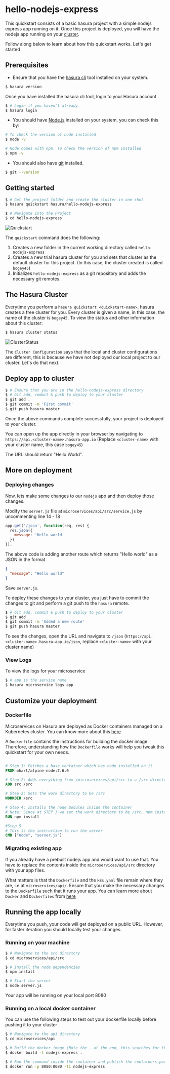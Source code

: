 # hello-nodejs-express

This quickstart consists of a basic hasura project with a simple nodejs express app running on it. Once this project is deployed, you will have the nodejs app running on your [cluster](https://docs.hasura.io/0.15/manual/getting-started/index.html#concept-2-a-hasura-cluster).

Follow along below to learn about how this quickstart works. Let's get 
started

## Prerequisites

* Ensure that you have the [hasura cli](https://docs.hasura.io/0.15/manual/install-hasura-cli.html) tool installed on your system.

```sh
$ hasura version
```

Once you have installed the hasura cli tool, login to your Hasura account

```sh
$ # Login if you haven't already
$ hasura login
```

* You should have [Node.js](https://nodejs.org/en/) installed on your system, you can check this by:

```sh
# To check the version of node installed
$ node -v

# Node comes with npm. To check the version of npm installed
$ npm -v
```

* You should also have [git](https://git-scm.com) installed.

```sh
$ git --version
```

## Getting started

```sh
$ # Get the project folder and create the cluster in one shot
$ hasura quickstart hasura/hello-nodejs-express

$ # Navigate into the Project
$ cd hello-nodejs-express

```

![Quickstart](https://raw.githubusercontent.com/hasura/hello-nodejs-express/new/assets/quickstart.png "Quickstart")

The `quickstart` command does the following:
1. Creates a new folder in the current working directory called `hello-nodejs-express`
2. Creates a new trial hasura cluster for you and sets that cluster as the default cluster for this project. (In this case, the cluster created is called `bogey45`)
3. Initializes `hello-nodejs-express` as a git repository and adds the necessary git remotes.

## The Hasura Cluster

Everytime you perform a `hasura quickstart <quickstart-name>`, hasura creates a free cluster for you. Every cluster is given a name, in this case, the name of the cluster is `bogey45`. To view the status and other information about this cluster:

```sh
$ hasura cluster status
```

![ClusterStatus](https://raw.githubusercontent.com/hasura/hello-nodejs-express/new/assets/clusterstatus.png "ClusterStatus")

The `Cluster Configuration` says that the local and cluster configurations are different, this is because we have not deployed our local project to our cluster. Let's do that next.

## Deploy app to cluster

```sh
$ # Ensure that you are in the hello-nodejs-express directory
$ # Git add, commit & push to deploy to your cluster
$ git add .
$ git commit -m 'First commit'
$ git push hasura master
```

Once the above commands complete successfully, your project is deployed to your cluster.

You can open up the app directly in your browser by navigating to `https://api.<cluster-name>.hasura-app.io` (Replace `<cluster-name>` with your cluster name, this case `bogey45`)

The URL should return "Hello World".

## More on deployment

### Deploying changes

Now, lets make some changes to our `nodejs` app and then deploy those changes.

Modify the `server.js` file at `microservices/api/src/service.js` by uncommenting line 14 - 18

```javascript
app.get('/json', function(req, res) {
  res.json({
    message: 'Hello world'
  })
});
```

The above code is adding another route which returns "Hello world" as a JSON in the format

```json
{
  "message": "Hello world"
}
```

Save `server.js`.

To deploy these changes to your cluster, you just have to commit the changes to git and perform a git push to the `hasura` remote.

```sh
$ # Git add, commit & push to deploy to your cluster
$ git add .
$ git commit -m 'Added a new route'
$ git push hasura master
```

To see the changes, open the URL and navigate to `/json` (`https://api.<cluster-name>.hasura-app.io/json`, replace `<cluster-name>` with your cluster name)

### View Logs

To view the logs for your microservice

```sh
$ # app is the service name
$ hasura microservice logs app
```

## Customize your deployment

### Dockerfile

Microservices on Hasura are deployed as Docker containers managed on a Kubernetes cluster. You can know more about this [here](https://docs.hasura.io/0.15/manual/custom-microservices/develop-custom-services/index.html#using-a-dockerfile)

A `Dockerfile` contains the instructions for building the docker image. Therefore, understanding how the `Dockerfile` works will help you tweak this quickstart for your own needs.

```Dockerfile

# Step 1: Fetches a base container which has node installed on it
FROM mhart/alpine-node:7.6.0

# Step 2: Adds everything from /microservices/api/src to a /src directory inside the container
ADD src /src

# Step 3: Sets the work directory to be /src
WORKDIR /src

# Step 4: Installs the node modules inside the container
# Note: Since at STEP 3 we set the work directory to be /src, npm install is run inside the /src directory which has the package.json
RUN npm install

#Step 5
# This is the instruction to run the server
CMD ["node", "server.js"]
```

### Migrating existing app

If you already have a prebuilt nodejs app and would want to use that. You have to replace the contents inside the `microservices/api/src` directory with your app files.

What matters is that the `Dockerfile` and the `k8s.yaml` file remain where they are, i.e at `microservices/api/`. Ensure that you make the necessary changes to the `Dockerfile` such that it runs your app. You can learn more about `Docker` and `Dockerfiles` from [here](https://docs.docker.com/)

## Running the app locally

Everytime you push, your code will get deployed on a public URL. However, for faster iteration you should locally test your changes.

### Running on your machine

```sh
$ # Navigate to the src directory
$ cd microservices/api/src

$ # Install the node dependencies
$ npm install

$ # Start the server
$ node server.js
```

Your app will be running on your local port 8080

### Running on a local docker container

You can use the following steps to test out your dockerfile locally before pushing it to your cluster

```sh
$ # Navigate to the api directory
$ cd microservices/api

$ # Build the docker image (Note the . at the end, this searches for the Dockerfile in the current directory)
$ docker build -t nodejs-express .

$ # Run the command inside the container and publish the containers port 8080 to the localhost 8080 of your machine
$ docker run -p 8080:8080 -ti nodejs-express
```
